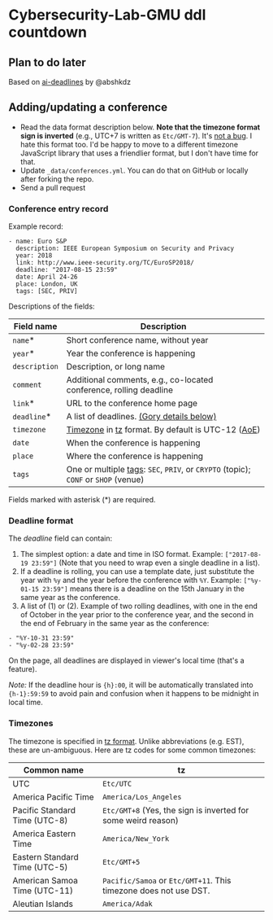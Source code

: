 # Cybersecurity-Lab-GMU ddl countdown

## Plan to do later

Based on [ai-deadlines](https://aideadlin.es) by @abshkdz

## Adding/updating a conference

* Read the data format description below. **Note that the timezone format sign is inverted** (e.g., UTC+7 is written as `Etc/GMT-7`). It's [not a bug][0]. I hate this format too. I'd be happy to move to a different timezone JavaScript library that uses a friendlier format, but I don't have time for that.
* Update `_data/conferences.yml`. You can do that on GitHub or locally after forking the repo.
* Send a pull request

### Conference entry record

Example record:

```
- name: Euro S&P
  description: IEEE European Symposium on Security and Privacy
  year: 2018
  link: http://www.ieee-security.org/TC/EuroSP2018/
  deadline: "2017-08-15 23:59"
  date: April 24-26
  place: London, UK
  tags: [SEC, PRIV]
```

Descriptions of the fields:

| Field name    | Description                                                                             |
|---------------|-----------------------------------------------------------------------------------------|
| `name`\*      | Short conference name, without year                                                     |
| `year`\*      | Year the conference is happening                                                        |
| `description` | Description, or long name                                                               |
| `comment`     | Additional comments, e.g., co-located conference, rolling deadline                      |
| `link`\*      | URL to the conference home page                                                         |
| `deadline`\*  | A list of deadlines. [(Gory details below)][4]                                          |
| `timezone`    | [Timezone][5] in [tz][1] format. By default is UTC-12 ([AoE][2])                        |
| `date`        | When the conference is happening                                                        |
| `place`       | Where the conference is happening                                                       |
| `tags`        | One or multiple [tags][3]: `SEC`, `PRIV`, or `CRYPTO` (topic); `CONF` or `SHOP` (venue) |

Fields marked with asterisk (\*) are required.


### Deadline format

The *deadline* field can contain:

1. The simplest option: a date and time in ISO format. Example: `["2017-08-19 23:59"]` (Note that you need to wrap even a single deadline in a list).
2. If a deadline is rolling, you can use a template date, just substitute the
   year with `%y` and the year before the conference with `%Y`. Example:
   `["%y-01-15 23:59"]` means there is a deadline on the 15th January in the
   same year as the conference.
2. A list of (1) or (2). Example of two rolling deadlines, with one in the end
   of October in the year prior to the conference year, and the second in the
   end of February in the same year as the conference:
  ```
  - "%Y-10-31 23:59"
  - "%y-02-28 23:59"
  ```

On the page, all deadlines are displayed in viewer's local time (that's a feature).

*Note:* If the deadline hour is `{h}:00`, it will be automatically translated into `{h-1}:59:59` to avoid pain and confusion when it happens to be midnight in local time.

### Timezones

The timezone is specified in [tz format][1]. Unlike abbreviations (e.g. EST), these are un-ambiguous. Here are tz codes for some common timezones:

| Common name                   | tz                                                                 |
|-------------------------------|--------------------------------------------------------------------|
| UTC                           | `Etc/UTC`                                                          |
| America Pacific Time          | `America/Los_Angeles`                                              |
| Pacific Standard Time (UTC-8) | `Etc/GMT+8` (Yes, the sign is inverted for some weird reason)      |
| America Eastern Time          | `America/New_York`                                                 |
| Eastern Standard Time (UTC-5) | `Etc/GMT+5`                                                        |
| American Samoa Time (UTC-11)  | `Pacific/Samoa` or `Etc/GMT+11`. This timezone does not use DST.   |
| Aleutian Islands              | `America/Adak`                                                     |

[0]: https://momentjs.com/timezone/docs/#/zone-object/offset/
[1]: https://en.wikipedia.org/wiki/List_of_tz_database_time_zones
[2]: https://www.timeanddate.com/time/zones/aoe
[3]: _data/types.yml
[4]: #deadline-format
[5]: #timezones

